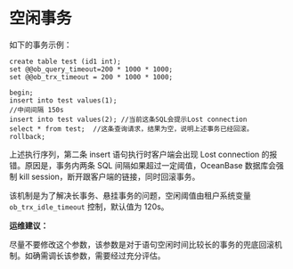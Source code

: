 # 空闲事务


如下的事务示例：

```
create table test (id1 int);
set @@ob_query_timeout=200 * 1000 * 1000;
set @@ob_trx_timeout = 200 * 1000 * 1000;

begin;
insert into test values(1);
//中间间隔 150s
insert into test values(2); //当前这条SQL会提示Lost connection
select * from test;  //这条查询请求，结果为空，说明上述事务已经回滚。
rollback;
```

上述执行序列，第二条 insert 语句执行时客户端会出现 Lost connection 的报错。原因是，事务内两条 SQL 间隔如果超过一定阈值，OceanBase 数据库会强制 kill session，断开跟客户端的链接，同时回滚事务。

该机制是为了解决长事务、悬挂事务的问题，空闲阈值由租户系统变量 `ob_trx_idle_timeout` 控制，默认值为 120s。

**运维建议：**

尽量不要修改这个参数，该参数是对于语句空闲时间比较长的事务的兜底回滚机制。如确需调长该参数，需要经过充分评估。


